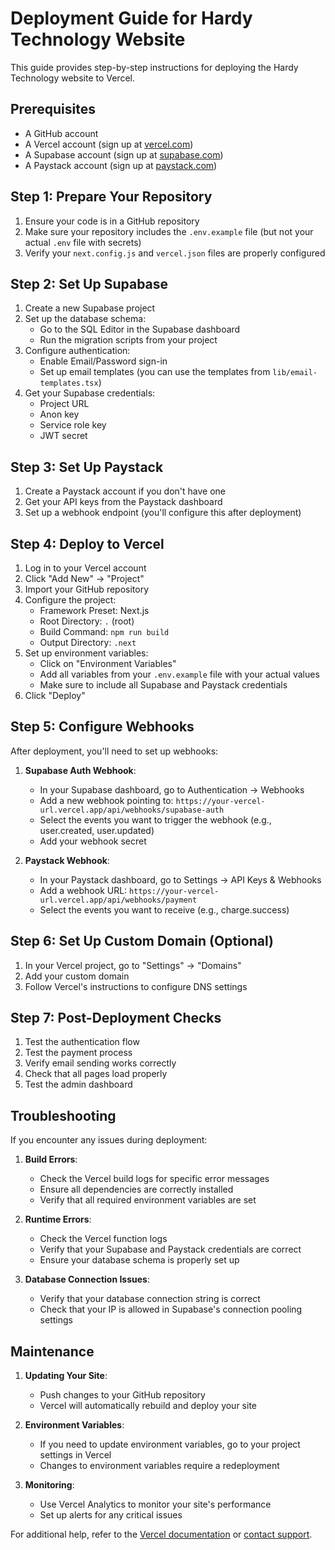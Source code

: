 # Deployment Guide for Hardy Technology Website

This guide provides step-by-step instructions for deploying the Hardy Technology website to Vercel.

## Prerequisites

- A GitHub account
- A Vercel account (sign up at [vercel.com](https://vercel.com))
- A Supabase account (sign up at [supabase.com](https://supabase.com))
- A Paystack account (sign up at [paystack.com](https://paystack.com))

## Step 1: Prepare Your Repository

1. Ensure your code is in a GitHub repository
2. Make sure your repository includes the `.env.example` file (but not your actual `.env` file with secrets)
3. Verify your `next.config.js` and `vercel.json` files are properly configured

## Step 2: Set Up Supabase

1. Create a new Supabase project
2. Set up the database schema:
   - Go to the SQL Editor in the Supabase dashboard
   - Run the migration scripts from your project
3. Configure authentication:
   - Enable Email/Password sign-in
   - Set up email templates (you can use the templates from `lib/email-templates.tsx`)
4. Get your Supabase credentials:
   - Project URL
   - Anon key
   - Service role key
   - JWT secret

## Step 3: Set Up Paystack

1. Create a Paystack account if you don't have one
2. Get your API keys from the Paystack dashboard
3. Set up a webhook endpoint (you'll configure this after deployment)

## Step 4: Deploy to Vercel

1. Log in to your Vercel account
2. Click "Add New" → "Project"
3. Import your GitHub repository
4. Configure the project:
   - Framework Preset: Next.js
   - Root Directory: `.` (root)
   - Build Command: `npm run build`
   - Output Directory: `.next`
5. Set up environment variables:
   - Click on "Environment Variables"
   - Add all variables from your `.env.example` file with your actual values
   - Make sure to include all Supabase and Paystack credentials
6. Click "Deploy"

## Step 5: Configure Webhooks

After deployment, you'll need to set up webhooks:

1. **Supabase Auth Webhook**:
   - In your Supabase dashboard, go to Authentication → Webhooks
   - Add a new webhook pointing to: `https://your-vercel-url.vercel.app/api/webhooks/supabase-auth`
   - Select the events you want to trigger the webhook (e.g., user.created, user.updated)
   - Add your webhook secret

2. **Paystack Webhook**:
   - In your Paystack dashboard, go to Settings → API Keys & Webhooks
   - Add a webhook URL: `https://your-vercel-url.vercel.app/api/webhooks/payment`
   - Select the events you want to receive (e.g., charge.success)

## Step 6: Set Up Custom Domain (Optional)

1. In your Vercel project, go to "Settings" → "Domains"
2. Add your custom domain
3. Follow Vercel's instructions to configure DNS settings

## Step 7: Post-Deployment Checks

1. Test the authentication flow
2. Test the payment process
3. Verify email sending works correctly
4. Check that all pages load properly
5. Test the admin dashboard

## Troubleshooting

If you encounter any issues during deployment:

1. **Build Errors**:
   - Check the Vercel build logs for specific error messages
   - Ensure all dependencies are correctly installed
   - Verify that all required environment variables are set

2. **Runtime Errors**:
   - Check the Vercel function logs
   - Verify that your Supabase and Paystack credentials are correct
   - Ensure your database schema is properly set up

3. **Database Connection Issues**:
   - Verify that your database connection string is correct
   - Check that your IP is allowed in Supabase's connection pooling settings

## Maintenance

1. **Updating Your Site**:
   - Push changes to your GitHub repository
   - Vercel will automatically rebuild and deploy your site

2. **Environment Variables**:
   - If you need to update environment variables, go to your project settings in Vercel
   - Changes to environment variables require a redeployment

3. **Monitoring**:
   - Use Vercel Analytics to monitor your site's performance
   - Set up alerts for any critical issues

For additional help, refer to the [Vercel documentation](https://vercel.com/docs) or [contact support](mailto:support@hardytechnology.xyz).

